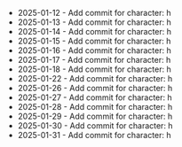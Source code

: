 - 2025-01-12 - Add commit for character: h
- 2025-01-13 - Add commit for character: h
- 2025-01-14 - Add commit for character: h
- 2025-01-15 - Add commit for character: h
- 2025-01-16 - Add commit for character: h
- 2025-01-17 - Add commit for character: h
- 2025-01-18 - Add commit for character: h
- 2025-01-22 - Add commit for character: h
- 2025-01-26 - Add commit for character: h
- 2025-01-27 - Add commit for character: h
- 2025-01-28 - Add commit for character: h
- 2025-01-29 - Add commit for character: h
- 2025-01-30 - Add commit for character: h
- 2025-01-31 - Add commit for character: h
